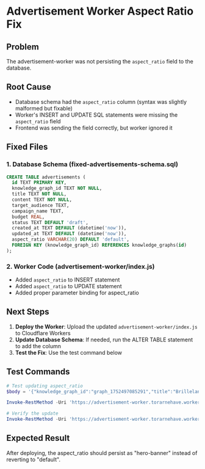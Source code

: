 # Advertisement Worker Aspect Ratio Fix

## Problem

The advertisement-worker was not persisting the `aspect_ratio` field to the database.

## Root Cause

- Database schema had the `aspect_ratio` column (syntax was slightly malformed but fixable)
- Worker's INSERT and UPDATE SQL statements were missing the `aspect_ratio` field
- Frontend was sending the field correctly, but worker ignored it

## Fixed Files

### 1. Database Schema (fixed-advertisements-schema.sql)

```sql
CREATE TABLE advertisements (
  id TEXT PRIMARY KEY,
  knowledge_graph_id TEXT NOT NULL,
  title TEXT NOT NULL,
  content TEXT NOT NULL,
  target_audience TEXT,
  campaign_name TEXT,
  budget REAL,
  status TEXT DEFAULT 'draft',
  created_at TEXT DEFAULT (datetime('now')),
  updated_at TEXT DEFAULT (datetime('now')),
  aspect_ratio VARCHAR(20) DEFAULT 'default',
  FOREIGN KEY (knowledge_graph_id) REFERENCES knowledge_graphs(id)
);
```

### 2. Worker Code (advertisement-worker/index.js)

- Added `aspect_ratio` to INSERT statement
- Added `aspect_ratio` to UPDATE statement
- Added proper parameter binding for aspect_ratio

## Next Steps

1. **Deploy the Worker**: Upload the updated `advertisement-worker/index.js` to Cloudflare Workers
2. **Update Database Schema**: If needed, run the ALTER TABLE statement to add the column
3. **Test the Fix**: Use the test command below

## Test Commands

```powershell
# Test updating aspect_ratio
$body = '{"knowledge_graph_id":"graph_1752497085291","title":"Brilleland","content":"[FANCY | font-size: 3.5em; color: lightblue; background-image: url('"'"'https://images.pexels.com/photos/163142/glasses-notebook-wooden-business-163142.jpeg?auto=compress&cs=tinysrgb&h=350'"'"'); text-align: center]\nHvordan se dette ut på facebook da ?\n\n[END FANCY]","ad_type":"banner","target_audience":"z<cx<zc","budget":0,"status":"active","aspect_ratio":"hero-banner"}'

Invoke-RestMethod -Uri 'https://advertisement-worker.torarnehave.workers.dev/api/advertisements/ac71f283-c0dc-4b92-ac55-514a4f9c2c70' -Method Put -ContentType 'application/json' -Body $body

# Verify the update
Invoke-RestMethod -Uri 'https://advertisement-worker.torarnehave.workers.dev/api/advertisements?knowledge_graph_id=graph_1752497085291'
```

## Expected Result

After deploying, the aspect_ratio should persist as "hero-banner" instead of reverting to "default".
